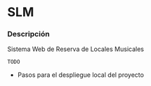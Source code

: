 # SLM

### Descripción

Sistema Web de Reserva de Locales Musicales

`TODO`
- Pasos para el despliegue local del proyecto
